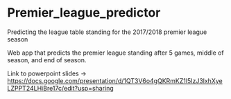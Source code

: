 # Premier_league_predictor
Predicting the league table standing for the 2017/2018 premier league season

Web app that predicts the premier league standing after 5 games, middle of season, and end of season.

Link to powerpoint slides -> 
https://docs.google.com/presentation/d/1QT3V6o4gQKRmKZ1l5IzJ3lxhXyeLZPPT24LHiBre17c/edit?usp=sharing
